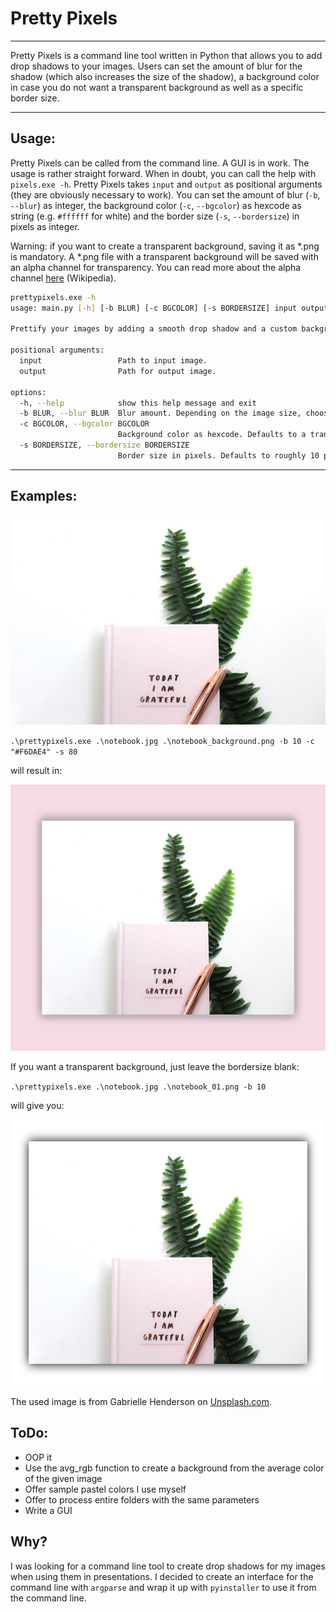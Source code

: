 ﻿# Pretty Pixels
---

Pretty Pixels is a command line tool written in Python that allows you to add drop shadows to your images. Users can set the amount of blur for the shadow (which also increases the size of the shadow), a background color in case you do not want a transparent background as well as a specific border size.

---
## Usage:
Pretty Pixels can be called from the command line. A GUI is in work. The usage is rather straight forward. When in doubt, you can call the help with `pixels.exe -h`. Pretty Pixels takes `input` and `output` as positional arguments (they are obviously necessary to work). You can set the amount of blur (`-b`, `--blur`) as integer, the background color (`-c`, `--bgcolor`) as hexcode as string (e.g. `#ffffff` for white) and the border size (`-s`, `--bordersize`) in pixels as integer.

Warning: if you want to create a transparent background, saving it as *.png is mandatory. A *.png file with a transparent background will be saved with an alpha channel for transparency. You can read more about the alpha channel [here](https://en.wikipedia.org/wiki/Alpha_compositing) (Wikipedia).

```bash
prettypixels.exe -h
usage: main.py [-h] [-b BLUR] [-c BGCOLOR] [-s BORDERSIZE] input output

Prettify your images by adding a smooth drop shadow and a custom background!

positional arguments:
  input                 Path to input image.
  output                Path for output image.

options:
  -h, --help            show this help message and exit
  -b BLUR, --blur BLUR  Blur amount. Depending on the image size, choose a higher or lower value.
  -c BGCOLOR, --bgcolor BGCOLOR
                        Background color as hexcode. Defaults to a transparent background (as RGBA *.png).
  -s BORDERSIZE, --bordersize BORDERSIZE
                        Border size in pixels. Defaults to roughly 10 percent of the height.
```
---
## Examples:
<p align="center">
  <img src="./examples/notebook.jpg" />
</p>

`.\prettypixels.exe .\notebook.jpg .\notebook_background.png -b 10 -c "#F6DAE4" -s 80` 

will result in:

<p align="center">
<img src="./examples/notebook_background.png" width="640" height="426">
</p>

If you want a transparent background, just leave the bordersize blank:

 `.\prettypixels.exe .\notebook.jpg .\notebook_01.png -b 10` 
 
 will give you:

<p align="center">
<img src="./examples/notebook_background_transparent.png" width="640" height="426">
</p>


The used image is from Gabrielle Henderson on [Unsplash.com](https://unsplash.com/photos/Y3OrAn230bs).

## ToDo:
* OOP it
* Use the avg_rgb function to create a background from the average color of the given image
* Offer sample pastel colors I use myself
* Offer to process entire folders with the same parameters
* Write a GUI

## Why?
I was looking for a command line tool to create drop shadows for my images when using them in presentations. I decided to create an interface for the command line with `argparse` and wrap it up with `pyinstaller` to use it from the command line.
